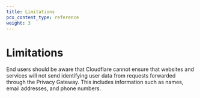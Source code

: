 ```yaml
---
title: Limitations
pcx_content_type: reference
weight: 3
---
```


# Limitations

End users should be aware that Cloudflare cannot ensure that websites and services will not send identifying user data from requests forwarded through the Privacy Gateway. This includes information such as names, email addresses, and phone numbers. 